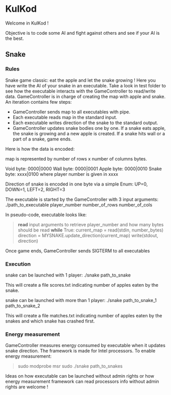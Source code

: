 # KulKod

Welcome in KulKod !

Objective is to code some AI and fight against others and see if your AI is the best.

## Snake

### Rules

Snake game classic: eat the apple and let the snake growing ! Here you have write the AI of your snake in an executable. Take a look in test folder to see how the executable interacts with the GameController to read/write data.
GameController is in charge of creating the map with apple and snake. An iteration contains few steps:
- GameController sends map to all executables with pipe.
- Each executable reads map in the standard input.
- Each executable writes direction of the snake to the standard output.
- GameController updates snake bodies one by one. If a snake eats apple, the snake is growing and a new apple is created. If a snake
hits wall or a part of a snake, game ends.

Here is how the data is encoded:

map is represented by number of rows x number of columns bytes.

Void byte:
0000|0000
Wall byte:
0000|0001
Apple byte:
0000|0010
Snake byte:
xxxx|0100
where player number is given in xxxx 

Direction of snake is encoded in one byte via a simple Enum:
UP=0, DOWN=1, LEFT=2, RIGHT=3

The executable is started by the GameController with 3 input arguments:
./path_to_executable player_number number_of_rows number_of_cols


In pseudo-code, executable looks like:

> **read** input arguments to retrieve player_number and how many bytes should be read
> **while** True:
>   current_map = read(stdin, number_bytes)
>   direction   = MYSNAKE.update_direction(current_map)
>   write(stdout, direction) 

Once game ends, GameController sends SIGTERM to all executables

### Execution

snake can be launched with 1 player:
./snake path_to_snake

This will create a file scores.txt indicating number of apples eaten by the snake.

snake can be launched with more than 1 player:
./snake path_to_snake_1 path_to_snake_2

This will create a file matches.txt indicating number of apples eaten by the snakes and which snake has crashed first.

### Energy measurement

GameController measures energy consumed by executable when it updates snake direction. The framework is made for Intel processors. To enable energy measurement:
> sudo modprobe msr
> sudo ./snake path_to_snakes

Ideas on how executable can be launched without admin rights or how energy measurement framework can read processors info without admin rights are welcome !

